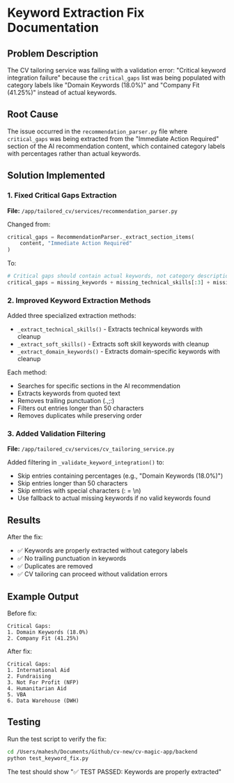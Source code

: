# Keyword Extraction Fix Documentation

## Problem Description
The CV tailoring service was failing with a validation error: "Critical keyword integration failure" because the `critical_gaps` list was being populated with category labels like "Domain Keywords (18.0%)" and "Company Fit (41.25%)" instead of actual keywords.

## Root Cause
The issue occurred in the `recommendation_parser.py` file where `critical_gaps` was being extracted from the "Immediate Action Required" section of the AI recommendation content, which contained category labels with percentages rather than actual keywords.

## Solution Implemented

### 1. Fixed Critical Gaps Extraction
**File:** `/app/tailored_cv/services/recommendation_parser.py`

Changed from:
```python
critical_gaps = RecommendationParser._extract_section_items(
    content, "Immediate Action Required"
)
```

To:
```python
# Critical gaps should contain actual keywords, not category descriptions
critical_gaps = missing_keywords + missing_technical_skills[:3] + missing_soft_skills[:3]
```

### 2. Improved Keyword Extraction Methods
Added three specialized extraction methods:
- `_extract_technical_skills()` - Extracts technical keywords with cleanup
- `_extract_soft_skills()` - Extracts soft skill keywords with cleanup
- `_extract_domain_keywords()` - Extracts domain-specific keywords with cleanup

Each method:
- Searches for specific sections in the AI recommendation
- Extracts keywords from quoted text
- Removes trailing punctuation (.,;:)
- Filters out entries longer than 50 characters
- Removes duplicates while preserving order

### 3. Added Validation Filtering
**File:** `/app/tailored_cv/services/cv_tailoring_service.py`

Added filtering in `_validate_keyword_integration()` to:
- Skip entries containing percentages (e.g., "Domain Keywords (18.0%)")
- Skip entries longer than 50 characters
- Skip entries with special characters (: = \n)
- Use fallback to actual missing keywords if no valid keywords found

## Results
After the fix:
- ✅ Keywords are properly extracted without category labels
- ✅ No trailing punctuation in keywords
- ✅ Duplicates are removed
- ✅ CV tailoring can proceed without validation errors

## Example Output
Before fix:
```
Critical Gaps:
1. Domain Keywords (18.0%)
2. Company Fit (41.25%)
```

After fix:
```
Critical Gaps:
1. International Aid
2. Fundraising
3. Not For Profit (NFP)
4. Humanitarian Aid
5. VBA
6. Data Warehouse (DWH)
```

## Testing
Run the test script to verify the fix:
```bash
cd /Users/mahesh/Documents/Github/cv-new/cv-magic-app/backend
python test_keyword_fix.py
```

The test should show "✅ TEST PASSED: Keywords are properly extracted"